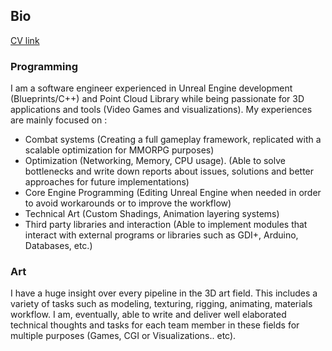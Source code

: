 ## Bio 
[CV link](https://www.jedfakhfekh.com/_files/ugd/918f35_dbdb9d0fb0104e7f9ab788eb6f6bcfbe.pdf)


### **Programming**
I am a software engineer experienced in Unreal Engine development (Blueprints/C++) and Point Cloud Library while being passionate for 3D applications and tools (Video Games and visualizations).
My experiences are mainly focused on :
- Combat systems (Creating a full gameplay framework, replicated with a scalable optimization for MMORPG purposes)
- Optimization (Networking, Memory, CPU usage). (Able to solve bottlenecks and write down reports about issues, solutions and better approaches for future implementations) 
- Core Engine Programming (Editing Unreal Engine when needed in order to avoid workarounds or to improve the workflow)
- Technical Art (Custom Shadings, Animation layering systems)
- Third party libraries and interaction (Able to implement modules that interact with external programs or libraries such as GDI+, Arduino, Databases, etc.)

 

### **Art**

I have a huge insight over every pipeline in the 3D art field.
This includes a variety of tasks such as modeling, texturing, rigging, animating, materials workflow.
I am, eventually, able to write and deliver well elaborated technical thoughts and tasks for each team member in these fields for multiple purposes (Games, CGI or Visualizations.. etc).

